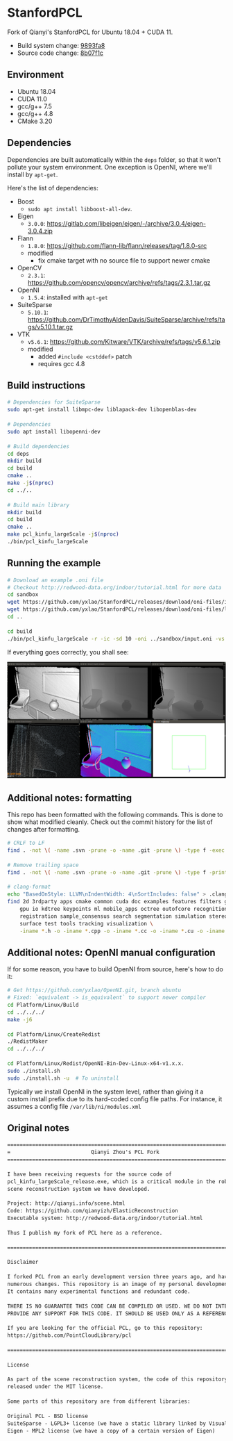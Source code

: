 # StanfordPCL

Fork of Qianyi's StanfordPCL for Ubuntu 18.04 + CUDA 11.

- Build system change: [9893fa8](https://github.com/yxlao/StanfordPCL/commit/9893fa80d0a593183bab41a29fc476405b525789)
- Source code change: [8b07f1c](https://github.com/yxlao/StanfordPCL/commit/8b07f1c2cc0a7e97c67fa602c3fa8033134e251a)

## Environment

- Ubuntu 18.04
- CUDA 11.0
- gcc/g++ 7.5
- gcc/g++ 4.8
- CMake 3.20

## Dependencies

Dependencies are built automatically within the `deps` folder, so that it won't
pollute your system environment. One exception is OpenNI, where we'll install
by `apt-get`.

Here's the list of dependencies:

- Boost
  - `sudo apt install libboost-all-dev`.
- Eigen
  - `3.0.0`: https://gitlab.com/libeigen/eigen/-/archive/3.0.4/eigen-3.0.4.zip
- Flann
  - `1.8.0`: https://github.com/flann-lib/flann/releases/tag/1.8.0-src
  - modified
    - fix cmake target with no source file to support newer cmake
- OpenCV
  - `2.3.1`: https://github.com/opencv/opencv/archive/refs/tags/2.3.1.tar.gz
- OpenNI
  - `1.5.4`: installed with `apt-get`
- SuiteSparse
  - `5.10.1`: https://github.com/DrTimothyAldenDavis/SuiteSparse/archive/refs/tags/v5.10.1.tar.gz
- VTK
  - `v5.6.1`: https://github.com/Kitware/VTK/archive/refs/tags/v5.6.1.zip
  - modified
    - added `#include <cstddef>` patch
    - requires gcc 4.8

## Build instructions

```bash
# Dependencies for SuiteSparse
sudo apt-get install libmpc-dev liblapack-dev libopenblas-dev

# Dependencies
sudo apt install libopenni-dev

# Build dependencies
cd deps
mkdir build
cd build
cmake ..
make -j$(nproc)
cd ../..

# Build main library
mkdir build
cd build
cmake ..
make pcl_kinfu_largeScale -j$(nproc)
./bin/pcl_kinfu_largeScale
```

## Running the example

```bash
# Download an example .oni file
# Checkout http://redwood-data.org/indoor/tutorial.html for more data
cd sandbox
wget https://github.com/yxlao/StanfordPCL/releases/download/oni-files/input.oni
wget https://github.com/yxlao/StanfordPCL/releases/download/oni-files/longrange.param
cd ..

cd build
./bin/pcl_kinfu_largeScale -r -ic -sd 10 -oni ../sandbox/input.oni -vs 4 --fragment 25 --rgbd_odometry --record_log 100-0.log --camera ../sandbox/longrange.param
```

If everything goes correctly, you shall see:

![kinfu_large_scale.png](kinfu_large_scale.png)

## Additional notes: formatting

This repo has been formatted with the following commands. This is done to
show what modified cleanly. Check out the commit history for the list of
changes after formatting.

```bash
# CRLF to LF
find . -not \( -name .svn -prune -o -name .git -prune \) -type f -exec dos2unix {} \;

# Remove trailing space
find . -not \( -name .svn -prune -o -name .git -prune \) -type f -print0 | xargs -0 perl -pi -e 's/ +$//'

# clang-format
echo "BasedOnStyle: LLVM\nIndentWidth: 4\nSortIncludes: false" > .clang-format
find 2d 3rdparty apps cmake common cuda doc examples features filters geometry \
    gpu io kdtree keypoints ml mobile_apps octree outofcore recognition \
    registration sample_consensus search segmentation simulation stereo \
    surface test tools tracking visualization \
    -iname *.h -o -iname *.cpp -o -iname *.cc -o -iname *.cu -o -iname *.hpp -o -iname *.cuh | xargs clang-format-10 -i
```

## Additional notes: OpenNI manual configuration

If for some reason, you have to build OpenNI from source, here's how to do it:

```bash
# Get https://github.com/yxlao/OpenNI.git, branch ubuntu
# Fixed: `equivalent -> is_equivalent` to support newer compiler
cd Platform/Linux/Build
cd ../../../
make -j6

cd Platform/Linux/CreateRedist
./RedistMaker
cd ../../../

cd Platform/Linux/Redist/OpenNI-Bin-Dev-Linux-x64-v1.x.x.
sudo ./install.sh
sudo ./install.sh -u  # To uninstall
```

Typically we install OpenNI in the system level, rather than giving it a custom
install prefix due to its hard-coded config file paths. For instance, it assumes
a config file `/var/lib/ni/modules.xml`

## Original notes

```txt
===============================================================================
=                          Qianyi Zhou's PCL Fork                             =
===============================================================================

I have been receiving requests for the source code of
pcl_kinfu_largeScale_release.exe, which is a critical module in the robust
scene reconstruction system we have developed.

Project: http://qianyi.info/scene.html
Code: https://github.com/qianyizh/ElasticReconstruction
Executable system: http://redwood-data.org/indoor/tutorial.html

Thus I publish my fork of PCL here as a reference.

===============================================================================

Disclaimer

I forked PCL from an early development version three years ago, and have made
numerous changes. This repository is an image of my personal development chunk.
It contains many experimental functions and redundant code.

THERE IS NO GUARANTEE THIS CODE CAN BE COMPILED OR USED. WE DO NOT INTEND TO
PROVIDE ANY SUPPORT FOR THIS CODE. IT SHOULD BE USED ONLY AS A REFERENCE.

If you are looking for the official PCL, go to this repository:
https://github.com/PointCloudLibrary/pcl

===============================================================================

License

As part of the scene reconstruction system, the code of this repository is
released under the MIT license.

Some parts of this repository are from different libraries:

Original PCL - BSD license
SuiteSparse - LGPL3+ license (we have a static library linked by Visual Studio)
Eigen - MPL2 license (we have a copy of a certain version of Eigen)
```
